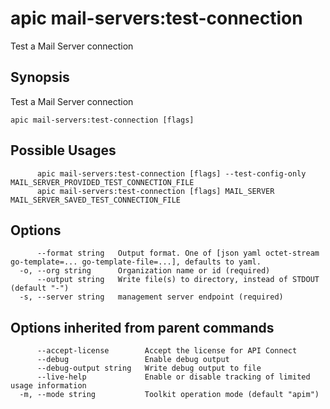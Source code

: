 # apic mail-servers:test-connection

Test a Mail Server connection

## Synopsis

Test a Mail Server connection

```
apic mail-servers:test-connection [flags]
```

## Possible Usages

```
      apic mail-servers:test-connection [flags] --test-config-only MAIL_SERVER_PROVIDED_TEST_CONNECTION_FILE
      apic mail-servers:test-connection [flags] MAIL_SERVER MAIL_SERVER_SAVED_TEST_CONNECTION_FILE
```

## Options

```
      --format string   Output format. One of [json yaml octet-stream go-template=... go-template-file=...], defaults to yaml.
  -o, --org string      Organization name or id (required)
      --output string   Write file(s) to directory, instead of STDOUT (default "-")
  -s, --server string   management server endpoint (required)
```

## Options inherited from parent commands

```
      --accept-license        Accept the license for API Connect
      --debug                 Enable debug output
      --debug-output string   Write debug output to file
      --live-help             Enable or disable tracking of limited usage information
  -m, --mode string           Toolkit operation mode (default "apim")
```
